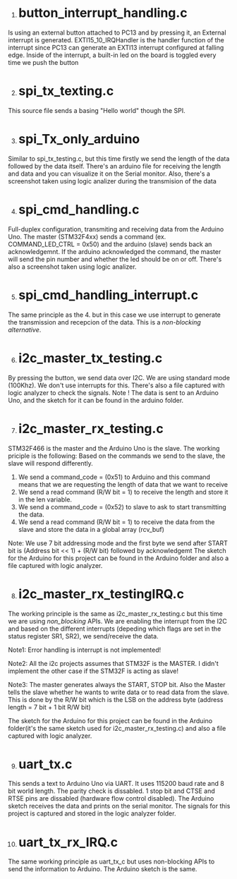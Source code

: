 1. # button_interrupt_handling.c 
Is using an external button attached to PC13 and by pressing it, an External interrupt is generated. EXTI15_10_IRQHandler
is the handler function of the interrupt since PC13 can generate an EXTI13 interrupt configured at falling edge. Inside of the interrupt, a built-in 
led on the board is toggled every time we push the button

2. # spi_tx_texting.c

This source file sends a basing "Hello world" though the SPI.  

3. # spi_Tx_only_arduino

Similar to spi_tx_testing.c, but this time firstly we send the length of the data followed by the data itself. There's an arduino file for receiving 
the length and data and you can visualize it on the Serial monitor. Also, there's a screenshot taken using logic analizer during the transmision
of the data

4. # spi_cmd_handling.c

Full-duplex configuration, transmiting and receiving data from the Arduino Uno. The master (STM32F4xx) sends a command (ex. COMMAND_LED_CTRL = 0x50) 
and the arduino (slave) sends back an acknowledgemnt. If the arduino acknowledged the command, the master will send the pin number and whether the led should be on or off.
There's also a screenshot taken using logic analizer.

5. # spi_cmd_handling_interrupt.c 

The same principle as the 4. but in this case we use interrupt to generate the transmission and recepcion of the data. This is a *non-blocking alternative*.
 
6. # i2c_master_tx_testing.c

By pressing the button, we send data over I2C. We are using standard mode (100Khz). We don't use interrupts for this. There's also a file captured with logic analyzer to check the signals. Note ! The data is sent to an Arduino Uno, and the sketch for it can be found in the arduino folder.

7. # i2c_master_rx_testing.c

STM32F466 is the master and the Arduino Uno is the slave.  The working priciple is the following:
Based on the commands we send to the slave, the slave will respond differently.
1. We send a command_code = (0x51) to Arduino and this command means that we are requesting the length of data that we want to receive
2. We send a read command (R/W bit = 1) to receive the length and store it in the len variable.
3. We send a command_code = (0x52) to slave to ask to start transmitting the data.
4. We send a read command (R/W bit = 1) to receive the data from the slave and store the data in a global array (rcv_buf) 

Note: We use 7 bit addressing mode and the first byte we send after START bit is (Address bit << 1) + (R/W bit) followed by acknowledgemt
The sketch for the Arduino for this project can be found in the Arduino folder and also a file captured with logic analyzer.


8. # i2c_master_rx_testingIRQ.c

The working principle is the same as i2c_master_rx_testing.c but this time we are using *non_blocking* APIs. We are enabling the interrupt from the I2C and based on the different interrupts (depeding which flags are set in the status register SR1, SR2), we send/receive the data. 

Note1: Error handling is interrupt is not implemented!

Note2: All the i2c projects assumes that STM32F is the MASTER. I didn't implement the other case if the STM32F is acting as slave!

Note3: The master generates always the START, STOP bit. Also the Master tells the slave whether he wants to write data or to read data from the slave. This is done by the R/W bit which is the LSB on the address byte (address length = 7 bit + 1  bit R/W bit)

The sketch for the Arduino for this project can be found in the Arduino folder(it's the same sketch used for i2c_master_rx_testing.c)  and also a file captured with logic analyzer.

9. # uart_tx.c

This sends a text to Arduino Uno via UART. It uses 115200 baud rate and 8 bit world length. The parity check is dissabled. 1 stop bit and CTSE and RTSE pins are dissabled (hardware flow control disabled). The Arduino sketch receives the data and prints on the serial monitor. The signals for this project is captured and stored in the logic analyzer folder.

10. # uart_tx_rx_IRQ.c

The same working principle as uart_tx_c but uses non-blocking APIs to send the information to Arduino. The Arduino sketch is the same.

